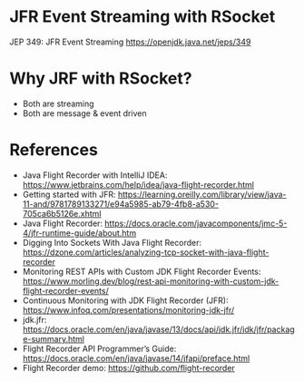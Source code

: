 JFR Event Streaming with RSocket
======================================

JEP 349: JFR Event Streaming https://openjdk.java.net/jeps/349

# Why JRF with RSocket?

* Both are streaming
* Both are message & event driven

# References

* Java Flight Recorder with IntelliJ IDEA: https://www.jetbrains.com/help/idea/java-flight-recorder.html
* Getting started with JFR: https://learning.oreilly.com/library/view/java-11-and/9781789133271/e94a5985-ab79-4fb8-a530-705ca6b5126e.xhtml
* Java Flight Recorder: https://docs.oracle.com/javacomponents/jmc-5-4/jfr-runtime-guide/about.htm
* Digging Into Sockets With Java Flight Recorder: https://dzone.com/articles/analyzing-tcp-socket-with-java-flight-recorder
* Monitoring REST APIs with Custom JDK Flight Recorder Events: https://www.morling.dev/blog/rest-api-monitoring-with-custom-jdk-flight-recorder-events/
* Continuous Monitoring with JDK Flight Recorder (JFR): https://www.infoq.com/presentations/monitoring-jdk-jfr/
* jdk.jfr: https://docs.oracle.com/en/java/javase/13/docs/api/jdk.jfr/jdk/jfr/package-summary.html
* Flight Recorder API Programmer’s Guide: https://docs.oracle.com/en/java/javase/14/jfapi/preface.html
* Flight Recorder demo: https://github.com/flight-recorder

